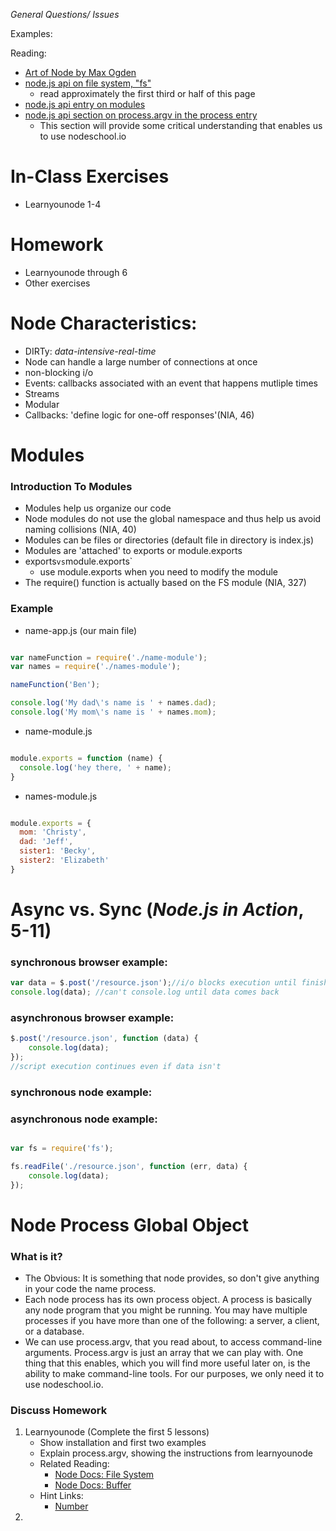 *General Questions/ Issues*

Examples:


Reading: 
- [Art of Node by Max Ogden](https://github.com/maxogden/art-of-node)
- [node.js api on file system, "fs"](http://nodejs.org/api/fs.html) 
    + read approximately the first third or half of this page
- [node.js api entry on modules](http://nodejs.org/api/modules.html)
- [node.js api section on process.argv in the process entry](http://nodejs.org/api/process.html#process_process_argv)
    + This section will provide some critical understanding that enables us to use nodeschool.io

# In-Class Exercises
- Learnyounode 1-4

# Homework 
- Learnyounode through 6
- Other exercises 

# Node Characteristics: 
+ DIRTy: *data-intensive-real-time*
+ Node can handle a large number of connections at once
+ non-blocking i/o
+ Events: callbacks associated with an event that happens mutliple times
+ Streams
+ Modular
+ Callbacks: 'define logic for one-off responses'(NIA, 46)

# Modules

### Introduction To Modules
- Modules help us organize our code
- Node modules do not use the global namespace and thus help us avoid naming collisions (NIA, 40)
- Modules can be files or directories (default file in directory is index.js)
- Modules are 'attached' to exports or module.exports
- exports` vs `module.exports`
    + use module.exports when you need to modify the module
- The require() function is actually based on the FS module (NIA, 327)


### Example

- name-app.js (our main file)
```javascript

var nameFunction = require('./name-module');
var names = require('./names-module');

nameFunction('Ben');

console.log('My dad\'s name is ' + names.dad);
console.log('My mom\'s name is ' + names.mom);

```

- name-module.js 
```javascript

module.exports = function (name) {
  console.log('hey there, ' + name);
}

```

- names-module.js
```javascript

module.exports = {
  mom: 'Christy',
  dad: 'Jeff',
  sister1: 'Becky',
  sister2: 'Elizabeth'
}

```

# Async vs. Sync (*Node.js in Action*, 5-11)
### synchronous browser example:
```javascript
var data = $.post('/resource.json');//i/o blocks execution until finished
console.log(data); //can't console.log until data comes back
```

### asynchronous browser example:
```javascript
$.post('/resource.json', function (data) {
    console.log(data);
});
//script execution continues even if data isn't 
```

### synchronous node example: 


### asynchronous node example: 
```javascript

var fs = require('fs');

fs.readFile('./resource.json', function (err, data) {
    console.log(data);
});

```


# Node Process Global Object 

### What is it? 
- The Obvious: It is something that node provides, so don't give anything in your code the name process.
- Each node process has its own process object. A process is basically any node program that you might be running. You may have multiple processes if you have more than one of the following: a server, a client, or a database.
- We can use process.argv, that you read about, to access command-line arguments. Process.argv is just an array that we can play with. One thing that this enables, which you will find more useful later on, is the ability to make command-line tools. For our purposes, we only need it to use nodeschool.io.

### Discuss Homework
1. Learnyounode (Complete the first 5 lessons)
    - Show installation and first two examples
    - Explain process.argv, showing the instructions from learnyounode
    - Related Reading: 
        + [Node Docs: File System](http://nodejs.org/api/fs.html)
        + [Node Docs: Buffer](http://nodejs.org/api/buffer.html)
    - Hint Links:
        + [Number](https://developer.mozilla.org/en-US/docs/Web/JavaScript/Reference/Global_Objects/Number#Example:_Using_Number_to_convert_a_Date_object)
2. 